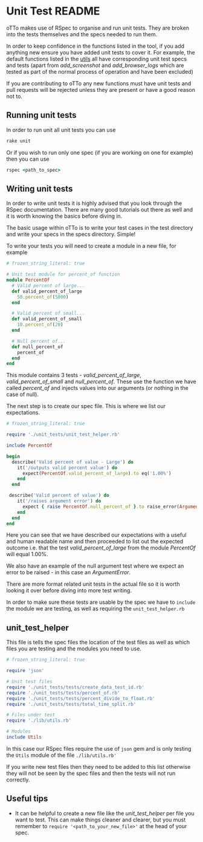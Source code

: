 # Unit Test README

oTTo makes use of RSpec to organise and run unit tests. They are broken into the tests themselves and the specs needed to run them.

In order to keep confidence in the functions listed in the tool, if you add anything new ensure you have added unit tests to cover it. For example, the default functions listed in the [utils](../lib/utils.rb) all have corresponding unit test specs and tests (apart from *add_screenshot* and *add_browser_logs* which are tested as part of the normal process of operation and have been excluded)

If you are contributing to oTTo any new functions must have unit tests and pull requests will be rejected unless they are present or have a good reason not to.


## Running unit tests
In order to run unit all unit tests you can use
```ruby
rake unit
```

Or if you wish to run only one spec (if you are working on one for example) then you can use
```ruby
rspec <path_to_spec>
```

## Writing unit tests

In order to write unit tests it is highly advised that you look through the RSpec documentation. There are many good tutorials out there as well and it is worth knowing the basics before diving in.

The basic usage within oTTo is to write your test cases in the test directory and write your specs in the specs directory. Simple!

To write your tests you will need to create a module in a new file, for example

```ruby
# frozen_string_literal: true

# Unit test module for percent_of function
module PercentOf
  # Valid percent of large...
  def valid_percent_of_large
    50.percent_of(5000)
  end

  # Valid percent of small...
  def valid_percent_of_small
    10.percent_of(20)
  end

  # Null percent of...
  def null_percent_of
    percent_of
  end
end
```

This module contains 3 tests - *valid_percent_of_large*, *valid_percent_of_small* and *null_percent_of*. These use the function we have called *percent_of* and injects values into our arguments (or nothing in the case of null).

The next step is to create our spec file. This is where we list our expectations.

```ruby
# frozen_string_literal: true

require './unit_tests/unit_test_helper.rb'

include PercentOf

begin
  describe('Valid percent of value - Large') do
    it('/outputs valid percent value') do
      expect(PercentOf.valid_percent_of_large).to eq('1.00%')
    end
  end

 describe('Valid percent of value') do
    it('/raises argument error') do
      expect { raise PercentOf.null_percent_of }.to raise_error(ArgumentError)
    end
  end
end
```

Here you can see that we have described our expectations with a useful and human readable name and then proceeded to list out the expected outcome i.e. that the test *valid_percent_of_large* from the module *PercentOf* will equal 1.00%.

We also have an example of the null argument test where we expect an error to be raised - in this case an *ArgumentError*. 

There are more format related unit tests in the actual file so it is worth looking it over before diving into more test writing.

In order to make sure these tests are usable by the spec we have to `include` the module we are testing, as well as requiring the `unit_test_helper.rb`

## unit_test_helper

This file is tells the spec files the location of the test files as well as which files you are testing and the modules you need to use.

```ruby
# frozen_string_literal: true

require 'json'

# Unit test files
require './unit_tests/tests/create_data_test_id.rb'
require './unit_tests/tests/percent_of.rb'
require './unit_tests/tests/percent_divide_to_float.rb'
require './unit_tests/tests/total_time_split.rb'

# Files under test
require './lib/utils.rb'

# Modules
include Utils
```

In this case our RSpec files require the use of `json` gem and is only testing the `Utils` module of the file `./lib/utils.rb'`

If you write new test files then they need to be added to this list otherwise they will not be seen by the spec files and then the tests will not run correctly.

## Useful tips
* It can be helpful to create a new file like the *unit_test_helper* per file you want to test. This can make things cleaner and clearer, but you must remember to `require '<path_to_your_new_file>'` at the head of your spec.
